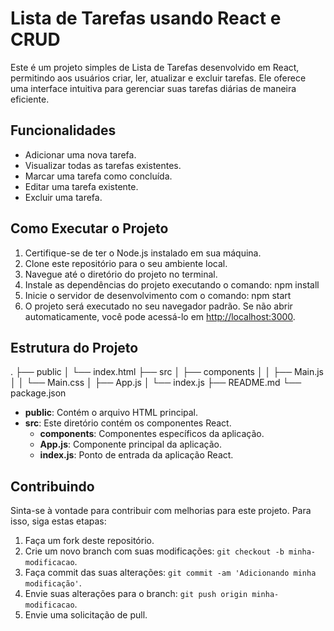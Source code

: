 # Lista de Tarefas usando React e CRUD

Este é um projeto simples de Lista de Tarefas desenvolvido em React, permitindo aos usuários criar, ler, atualizar e excluir tarefas. Ele oferece uma interface intuitiva para gerenciar suas tarefas diárias de maneira eficiente.

## Funcionalidades

- Adicionar uma nova tarefa.
- Visualizar todas as tarefas existentes.
- Marcar uma tarefa como concluída.
- Editar uma tarefa existente.
- Excluir uma tarefa.

## Como Executar o Projeto

1. Certifique-se de ter o Node.js instalado em sua máquina.
2. Clone este repositório para o seu ambiente local.
3. Navegue até o diretório do projeto no terminal.
4. Instale as dependências do projeto executando o comando:
  npm install
5. Inicie o servidor de desenvolvimento com o comando:
  npm start
6. O projeto será executado no seu navegador padrão. Se não abrir automaticamente, você pode acessá-lo em [http://localhost:3000](http://localhost:3000).

## Estrutura do Projeto

.
├── public
│ └── index.html
├── src
│ ├── components
│ │ ├── Main.js
│ │ └── Main.css
│ ├── App.js
│ └── index.js
├── README.md
└── package.json

- **public**: Contém o arquivo HTML principal.
- **src**: Este diretório contém os componentes React.
  - **components**: Componentes específicos da aplicação.
  - **App.js**: Componente principal da aplicação.
  - **index.js**: Ponto de entrada da aplicação React.

## Contribuindo

Sinta-se à vontade para contribuir com melhorias para este projeto. Para isso, siga estas etapas:

1. Faça um fork deste repositório.
2. Crie um novo branch com suas modificações: `git checkout -b minha-modificacao`.
3. Faça commit das suas alterações: `git commit -am 'Adicionando minha modificação'`.
4. Envie suas alterações para o branch: `git push origin minha-modificacao`.
5. Envie uma solicitação de pull.
